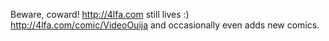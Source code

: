 Beware, coward! http://4lfa.com still lives :)  http://4lfa.com/comic/VideoOuija and occasionally even adds new comics.